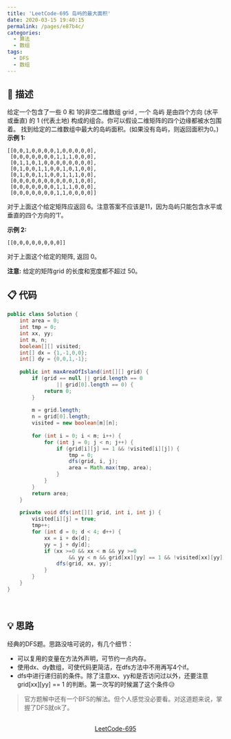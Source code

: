 ```yaml
---
title: 'LeetCode-695 岛屿的最大面积'
date: 2020-03-15 19:40:15
permalink: /pages/e87b4c/
categories:
  - 算法
  - 数组
tags:
  - DFS
  - 数组
---
```

## 💬 描述
给定一个包含了一些 0 和 1的非空二维数组 grid , 一个 岛屿 是由四个方向 (水平或垂直) 的 1 (代表土地) 构成的组合。你可以假设二维矩阵的四个边缘都被水包围着。
找到给定的二维数组中最大的岛屿面积。(如果没有岛屿，则返回面积为0。)
**示例 1:**
```
[[0,0,1,0,0,0,0,1,0,0,0,0,0],
 [0,0,0,0,0,0,0,1,1,1,0,0,0],
 [0,1,1,0,1,0,0,0,0,0,0,0,0],
 [0,1,0,0,1,1,0,0,1,0,1,0,0],
 [0,1,0,0,1,1,0,0,1,1,1,0,0],
 [0,0,0,0,0,0,0,0,0,0,1,0,0],
 [0,0,0,0,0,0,0,1,1,1,0,0,0],
 [0,0,0,0,0,0,0,1,1,0,0,0,0]]
```
对于上面这个给定矩阵应返回 6。注意答案不应该是11，因为岛屿只能包含水平或垂直的四个方向的‘1’。

**示例 2:**
```
[[0,0,0,0,0,0,0,0]]
```
对于上面这个给定的矩阵, 返回 0。

**注意:** 给定的矩阵grid 的长度和宽度都不超过 50。

## 📋 代码
```java
public class Solution {
	int area = 0;
	int tmp = 0;
	int xx, yy;
	int m, n;
    boolean[][] visited;
	int[] dx = {1,-1,0,0};
	int[] dy = {0,0,1,-1};
	
	public int maxAreaOfIsland(int[][] grid) {
		if (grid == null || grid.length == 0 
				|| grid[0].length == 0) {
			return 0;
		}
		
		m = grid.length;
		n = grid[0].length;
		visited = new boolean[m][n];
		
		for (int i = 0; i < m; i++) {
			for (int j = 0; j < n; j++) {
				if (grid[i][j] == 1 && !visited[i][j]) {
					tmp = 0;
					dfs(grid, i, j);
					area = Math.max(tmp, area);
				}
			}
		}
		return area;
    }
	
	private void dfs(int[][] grid, int i, int j) {
		visited[i][j] = true;
		tmp++;
		for (int d = 0; d < 4; d++) {
			xx = i + dx[d];
			yy = j + dy[d];
			if (xx >=0 && xx < m && yy >=0 
					&& yy < n && grid[xx][yy] == 1 && !visited[xx][yy]) {
				dfs(grid, xx, yy);
			}
		}
	}
}
```
<br/>

## 💡 思路
经典的DFS题。思路没啥可说的，有几个细节：
- 可以复用的变量在方法外声明，可节约一点内存。
- 使用dx、dy数组，可使代码更简洁，在dfs方法中不用再写4个if。
- dfs中进行递归前的条件。除了注意xx、yy和是否访问过以外，还要注意 grid[xx][yy] == 1 的判断。第一次写的时候漏了这个条件😥

> 官方题解中还有一个BFS的解法。但个人感觉没必要看。对这道题来说，掌握了DFS就ok了。

<br/>

<center><a href="https://leetcode-cn.com/problems/max-area-of-island/" class="LinkCard" target="_blank">LeetCode-695</a></center>
<br/>